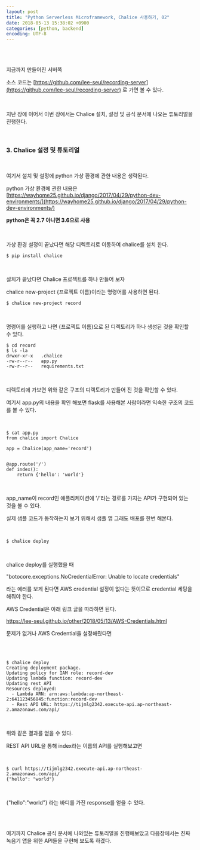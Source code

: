 ```yaml
---
layout: post
title: "Python Serverless Microframework, Chalice 사용하기, 02"
date: 2018-05-13 15:38:02 +0900
categories: [python, backend]
encoding: UTF-8
---
```


<br>
<br>

지금까지 만들어진 서버쪽 

소스 코드는 [https://github.com/lee-seul/recording-server](https://github.com/lee-seul/recording-server) 로 가면 볼 수 있다.

<br>

지난 장에 이어서 이번 장에서는 Chalice 설치, 설정 및 공식 문서에 나오는 튜토리얼을 진행한다. 

<br>

### 3. Chalice 설정 및 튜토리얼

<br>

여기서 설치 및 설정에 python 가상 환경에 관한 내용은 생략된다. 

python 가상 환경에 관한 내용은 [https://wayhome25.github.io/django/2017/04/29/python-dev-environments/](https://wayhome25.github.io/django/2017/04/29/python-dev-environments/)

**python은 꼭 2.7 아니면 3.6으로 사용**

<br>

가상 환경 설정이 끝났다면 해당 디렉토리로 이동하여 chalice를 설치 한다. 

```shell
$ pip install chalice
```

<br>

설치가 끝났다면 Chalice 프로젝트를 하나 만들어 보자

chalice new-project {프로젝트 이름}이라는 명령어를 사용하면 된다.

```shell
$ chalice new-project record
```

<br>

명령어를 실행하고 나면 {프로젝트 이름}으로 된 디렉토리가 하나 생성된 것을 확인할 수 있다.


```shell
$ cd record
$ ls -la
drwxr-xr-x   .chalice
-rw-r--r--   app.py
-rw-r--r--   requirements.txt
```

<br>

디렉토리에 가보면 위와 같은 구조의 디렉토리가 만들어 진 것을 확인할 수 있다.

여기서 app.py의 내용을 확인 해보면 flask를 사용해본 사람이라면 익숙한 구조의 코드를 볼 수 있다. 

<br>


```shell
$ cat app.py 
from chalice import Chalice

app = Chalice(app_name='record')


@app.route('/')
def index():
    return {'hello': 'world'}

```

<br>

app_name이 record인 애플리케이션에 '/'라는 경로를 가지는 API가 구현되어 있는 것을 볼 수 있다. 

실제 샘플 코드가 동작하는지 보기 위해서 샘플 앱 그래도 배포를 한번 해본다. 

<br>


```shell
$ chalice deploy
```
<br>

chalice deploy를 실행했을 때 

"botocore.exceptions.NoCredentialError: Unable to locate credentials" 

라는 에러를 보게 된다면 AWS credential 설정이 없다는 뜻이므로 credential 세팅을 해줘야 한다.

AWS Credential은 아래 링크 글을 따라하면 된다. 

[https://lee-seul.github.io/other/2018/05/13/AWS-Credentials.html ](https://lee-seul.github.io/other/2018/05/13/AWS-Credentials.html) 


문제가 없거나 AWS Credential을 설정해줬다면 

<br>
<br>

```shell
$ chalice deploy
Creating deployment package.
Updating policy for IAM role: record-dev
Updating lambda function: record-dev
Updating rest API
Resources deployed:
  - Lambda ARN: arn:aws:lambda:ap-northeast-2:641123456845:function:record-dev
  - Rest API URL: https://tijmlg2342.execute-api.ap-northeast-2.amazonaws.com/api/
```

<br>

위와 같은 결과를 얻을 수 있다. 

REST API URL을 통해 index라는 이름의 API를 실행해보고면

<br>


```shell
$ curl https://tijmlg2342.execute-api.ap-northeast-2.amazonaws.com/api/
{"hello": "world"}
```

<br>

{"hello":"world"} 라는 바디를 가진 response를 얻을 수 있다. 



<br>
<br>


여기까지 Chalice 공식 문서에 나와있는 튜토리얼을 진행해보았고 다음장에서는 진짜 녹음기 앱을 위한 API들을 구현해 보도록 하겠다. 

<br>
<br>

